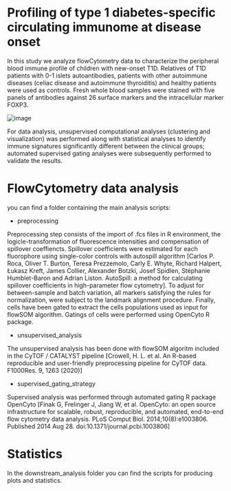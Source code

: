 # Profiling of type 1 diabetes-specific circulating immunome at disease onset 

In this study we analyze flowCytometry data to characterize the peripheral blood immune profile of children with new-onset T1D. Relatives of T1D patients with 0-1 islets autoantibodies, patients with other autoimmune diseases (celiac disease and autoimmune thyroiditis) and healthy patients were used as controls.
Fresh whole blood samples were stained with five panels of antibodies against 26 surface markers and the intracellular marker FOXP3.

![image](https://user-images.githubusercontent.com/77587985/137467040-095d37dc-5974-4c47-a87c-2a75ed7272a6.png)

For data analysis, unsupervised computational analyses (clustering and visualization) was performed along with statistical analyses to identify immune signatures significantly different between the clinical groups; automated supervised gating analyses were subsequently performed to validate the results.

# FlowCytometry data analysis

you can find a folder containing the main analysis scripts:

* preprocessing

Preprocessing step consists of the import of .fcs files in R environment, the logicle-transformation of fluorescence intensities and compensation of spillover coeffiencts. Spillover coefficients were estimated for each fluorophore using single-color controls with autospill algorithm [Carlos P. Roca, Oliver T. Burton, Teresa Prezzemolo, Carly E. Whyte, Richard Halpert, Łukasz Kreft, James Collier, Alexander Botzki, Josef Spidlen, Stéphanie Humblet-Baron and Adrian Liston. AutoSpill: a method for calculating spillover coefficients in high-parameter flow cytometry].
To adjust for between-sample and batch variation, all markers satisfying the rules for normalization, were subject to the landmark alignment procedure. Finally, cells have been gated to extract the cells populations used as input for flowSOM algorithm. Gatings of cells were performed using OpenCyto R package.

* unsupervised_analysis

The unsupervised analysis has been done with flowSOM algoritm included in the CyTOF / CATALYST pipeline 
[Crowell, H. L. et al. An R-based reproducible and user-friendly preprocessing pipeline for CyTOF data. F1000Res. 9, 1263 (2020)]

* supervised_gating_strategy

Supervised analysis was performed through automated gating R package OpenCyto 
[Finak G, Frelinger J, Jiang W, et al. OpenCyto: an open source infrastructure for scalable, robust, reproducible, and automated, end-to-end flow cytometry data analysis. PLoS Comput Biol. 2014;10(8):e1003806. Published 2014 Aug 28. doi:10.1371/journal.pcbi.1003806]


# Statistics 

In the downstream_analysis folder you can find the scripts for producing plots and statistics.


